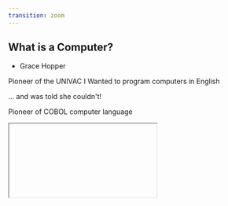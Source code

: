 ```yaml
---
transition: zoom
---
```


## What is a Computer?

- Grace Hopper

<p class="fragment fade-in-then-out">
<p class="fragment">
Pioneer of the UNIVAC I
Wanted to program computers in English

<p class="fragment">
... and was told she couldn't!
</p>

<p class="fragment">
Pioneer of COBOL computer language
</p>
</p>

<p class="fragment">
<!-- Grace Hopper and the Nanosecond -->
<iframe data-src="https://www.youtube.com/embed/9eyFDBPk4Yw?autoplay=1"></iframe>
</p>
